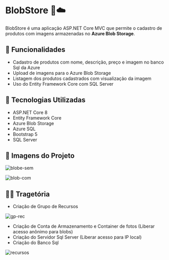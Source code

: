 # BlobStore 🛒☁️

BlobStore é uma aplicação ASP.NET Core MVC que permite o cadastro de produtos com imagens armazenadas no **Azure Blob Storage**.

## 🚀 Funcionalidades

- Cadastro de produtos com nome, descrição, preço e imagem no banco Sql da Azure
- Upload de imagens para o Azure Blob Storage
- Listagem dos produtos cadastrados com visualização da imagem
- Uso do Entity Framework Core com SQL Server

## 🧰 Tecnologias Utilizadas

- ASP.NET Core 8
- Entity Framework Core
- Azure Blob Storage
- Azure SQL
- Bootstrap 5
- SQL Server

## 📸 Imagens do Projeto

![blobe-sem](https://github.com/user-attachments/assets/8dba068f-fd51-4e8c-9ab9-c809320b821c)

![blob-com](https://github.com/user-attachments/assets/3c8e0dba-4212-48d0-af88-72274fa60a4c)

## 🏃‍♀️ Tragetória

- Criação de Grupo de Recursos
  
![gp-rec](https://github.com/user-attachments/assets/2383f1b2-9510-4434-9a75-e3d0de50ccdb)

- Criação de Conta de Armazenamento e Container de fotos (Liberar acesso anônimo para blobs)
- Criação do Servidor Sql Server (Liberar acesso para IP local)
- Criação do Banco Sql

![recursos](https://github.com/user-attachments/assets/aa4ff19f-bc77-4973-bd34-db7b3e9068c3)
